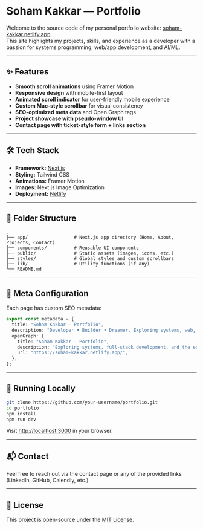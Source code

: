 # Soham Kakkar — Portfolio

Welcome to the source code of my personal portfolio website: [soham-kakkar.netlify.app](https://soham-kakkar.netlify.app/).  
This site highlights my projects, skills, and experience as a developer with a passion for systems programming, web/app development, and AI/ML.

---

## ✨ Features

- **Smooth scroll animations** using Framer Motion  
- **Responsive design** with mobile-first layout  
- **Animated scroll indicator** for user-friendly mobile experience  
- **Custom Mac-style scrollbar** for visual consistency  
- **SEO-optimized meta data** and Open Graph tags  
- **Project showcase with pseudo-window UI**  
- **Contact page with ticket-style form + links section**  

---

## 🛠️ Tech Stack

- **Framework:** [Next.js](https://nextjs.org/)  
- **Styling:** Tailwind CSS  
- **Animations:** Framer Motion  
- **Images:** Next.js Image Optimization  
- **Deployment:** [Netlify](https://www.netlify.com/)  

---

## 📂 Folder Structure

```
.
├── app/                 # Next.js app directory (Home, About, Projects, Contact)
├── components/          # Reusable UI components
├── public/              # Static assets (images, icons, etc.)
├── styles/              # Global styles and custom scrollbars
├── lib/                 # Utility functions (if any)
└── README.md
```

---

## 📄 Meta Configuration

Each page has custom SEO metadata:

```ts
export const metadata = {
  title: "Soham Kakkar — Portfolio",
  description: "Developer • Builder • Dreamer. Exploring systems, web, and AI/ML.",
  openGraph: {
    title: "Soham Kakkar — Portfolio",
    description: "Exploring systems, full-stack development, and the edge of what's possible.",
    url: "https://soham-kakkar.netlify.app/",
  },
};
```

---

## 🚀 Running Locally

```bash
git clone https://github.com/your-username/portfolio.git
cd portfolio
npm install
npm run dev
```

Visit [http://localhost:3000](http://localhost:3000) in your browser.

---

## 📬 Contact

Feel free to reach out via the contact page or any of the provided links (LinkedIn, GitHub, Calendly, etc.).

---

## 📘 License

This project is open-source under the [MIT License](LICENSE).
